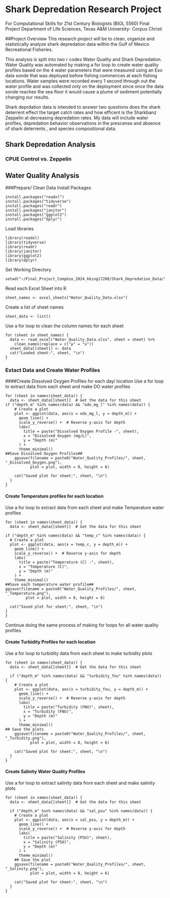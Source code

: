 # Shark Depredation Research Project
For Computational Skills for 21st Century Biologists (BIOL 5560) Final Project
Department of Life Sciences, Texas A&M University- Corpus Christi

##Project Overview
This research project will be to clean, organize and statistically analyze shark depredation data within the Gulf of Mexico Recreational Fisheries. 

This analysis is split into two r codes Water Quality and Shark Depredation. Water Quality was automated by making a for loop to create water quality profiles based on the 4 water parameters that were measured using an Exo data sonde that was deployed before fishing commences at each fishing locations. Water samples were recorded every 1 second through out the water profile and was collected only on the deployment since once the data sonde reaches the sea floor it would cause a plume of sediment potentially changing our results. 

Shark deprdation data is intended to answer two questions does the shark deterrent effect the target catch rates and how efficent is the Sharkbanz Zeppelin at decreasing depredation rates. 
My data will include water profiles, depredation behavior observations in the prescense and absence of shark deterrents , and species compositional data.

## Shark Depredation Analysis
### CPUE Control vs. Zeppelin
## Water Quality Analysis
###Prepare/ Clean Data
Install Packages
```
install.packages("readxl")
install.packages("tidyverse")
install.packages("readr")
install.packages("janitor")
install.packages("ggplot2")
install.packages("dplyr")
```
Load libraries
```
library(readxl)
library(tidyverse)
library(readr)
library(janitor)
library(ggplot2)
library(dplyr)
```
Set Working Directory
```
setwd("~/Final_Project_Compbio_2024_kking17208/Shark_Depredation_Data/")
```
Read each Excel Sheet into R
```
sheet_names <- excel_sheets("Water_Quality_Data.xlsx")
```
Create a list of sheet names 
```
sheet_data <- list()
```
Use a for loop to clean the column names for each sheet
```
for (sheet in sheet_names) {
  data <- read_excel("Water_Quality_Data.xlsx", sheet = sheet) %>%
    clean_names(replace = c("µ" = "u"))
  sheet_data[[sheet]] <- data
  cat("Loaded sheet:", sheet, "\n")
}
```
### Extact Data and Create Water Profiles
####Create Dissolved Oxygen Profiles for each day/ location
Use a for loop to extract data from each sheet and make DO water profiles
```
for (sheet in names(sheet_data)) {
  data <- sheet_data[[sheet]]  # Get the data for this sheet
if ("depth_m" %in% names(data) && "odo_mg_l" %in% names(data)) {
    # Create a plot
    plot <- ggplot(data, aes(x = odo_mg_l, y = depth_m)) +
      geom_line() +
      scale_y_reverse() +  # Reverse y-axis for depth
      labs(
        title = paste("Dissolved Oxygen Profile -", sheet),
        x = "Dissolved Oxygen (mg/L)",
        y = "Depth (m)"
      ) +
      theme_minimal()
##Save Dissolved Oxygen Profiles##
    ggsave(filename = paste0("Water_Quality_Profiles/", sheet, "_Dissolved_Oxygen.png"),
           plot = plot, width = 8, height = 6)
    
    cat("Saved plot for sheet:", sheet, "\n")
  }
}
```
#### Create Temperature profiles for each location
Use a for loop to extract data from each sheet and make Temperature water profiles
```
for (sheet in names(sheet_data)) {
  data <- sheet_data[[sheet]]  # Get the data for this sheet
  
if ("depth_m" %in% names(data) && "temp_c" %in% names(data)) {
  # Create a plot
  plot <- ggplot(data, aes(x = temp_c, y = depth_m)) +
    geom_line() +
    scale_y_reverse() +  # Reverse y-axis for depth
    labs(
      title = paste("Temperature (C) -", sheet),
      x = "Temperature (C)",
      y = "Depth (m)"
    ) +
    theme_minimal()
##Save each temperature water profile##
ggsave(filename = paste0("Water_Quality_Profiles/", sheet, "_Temperature.png"),
         plot = plot, width = 8, height = 6)
  
  cat("Saved plot for sheet:", sheet, "\n")
}
}
```
Continue doing the same process of making for loops for all water quality profiles
#### Create Turbidity Profiles for each location
Use a for loop to turbidity data from each sheet to make turbidity plots
```
for (sheet in names(sheet_data)) {
  data <- sheet_data[[sheet]]  # Get the data for this sheet
  
  if ("depth_m" %in% names(data) && "turbidity_fnu" %in% names(data)) {
    # Create a plot
    plot <- ggplot(data, aes(x = turbidity_fnu, y = depth_m)) +
      geom_line() +
      scale_y_reverse() +  # Reverse y-axis for depth
      labs(
        title = paste("Turbidity (FNU)", sheet),
        x = "Turbidity (FNU)",
        y = "Depth (m)"
      ) +
      theme_minimal()
## Save the plots
    ggsave(filename = paste0("Water_Quality_Profiles/", sheet, "_Turbidity.png"),
           plot = plot, width = 8, height = 6)
    
    cat("Saved plot for sheet:", sheet, "\n")
  }
}
```
#### Create Salinity Water Quality Profiles
Use a for loop to extract salinity data from each sheet and make salinity plots
```
for (sheet in names(sheet_data)) {
  data <- sheet_data[[sheet]]  # Get the data for this sheet
  
  if ("depth_m" %in% names(data) && "sal_psu" %in% names(data)) {
    # Create a plot
    plot <- ggplot(data, aes(x = sal_psu, y = depth_m)) +
      geom_line() +
      scale_y_reverse() +  # Reverse y-axis for depth
      labs(
        title = paste("Salinity (PSU)", sheet),
        x = "Salinity (PSU)",
        y = "Depth (m)"
      ) +
      theme_minimal()
    ## Save the plot
    ggsave(filename = paste0("Water_Quality_Profiles/", sheet, "_Salinity.png"),
           plot = plot, width = 8, height = 6)
    
    cat("Saved plot for sheet:", sheet, "\n")
  }
}
```
